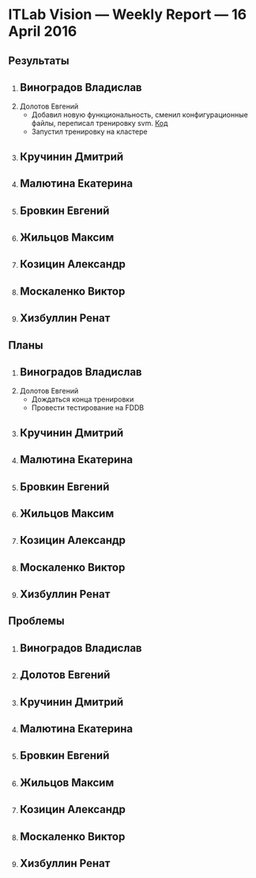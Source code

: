 # ITLab Vision — Weekly Report — 16 April 2016

## Результаты

  1. Виноградов Владислав
     -
  1. Долотов Евгений
     - Добавил новую функциональность, сменил конфигурационные файлы, переписал тренировку svm. [Код](https://github.com/DolotovEvgeniy/face-detection-model/commit/3f76ecd9231e8244157d635d0ef8b9b6434ce623)
     - Запустил тренировку на кластере
  1. Кручинин Дмитрий
     -
  1. Малютина Екатерина
     -
  1. Бровкин Евгений
     -
  1. Жильцов Максим
     -
  1. Козицин Александр
     -
  1. Москаленко Виктор
     -
  1. Хизбуллин Ренат
     -

## Планы

  1. Виноградов Владислав
     -
  1. Долотов Евгений
     - Дождаться конца тренировки
     - Провести тестирование на FDDB
  1. Кручинин Дмитрий
     -
  1. Малютина Екатерина
     -
  1. Бровкин Евгений
     -
  1. Жильцов Максим
     -
  1. Козицин Александр
     -
  1. Москаленко Виктор
     -
  1. Хизбуллин Ренат
     -

## Проблемы
  1. Виноградов Владислав
     -
  1. Долотов Евгений
     -
  1. Кручинин Дмитрий
     -
  1. Малютина Екатерина
     -
  1. Бровкин Евгений
     -
  1. Жильцов Максим
     -
  1. Козицин Александр
     -
  1. Москаленко Виктор
     -
  1. Хизбуллин Ренат
     -

